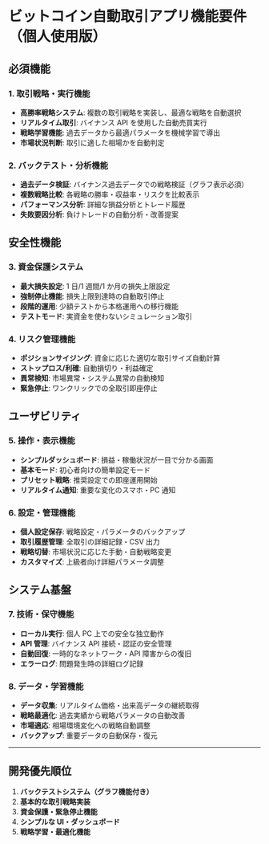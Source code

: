 # ビットコイン自動取引アプリ機能要件（個人使用版）

## **必須機能**

### **1. 取引戦略・実行機能**

- **高勝率戦略システム**: 複数の取引戦略を実装し、最適な戦略を自動選択
- **リアルタイム取引**: バイナンス API を使用した自動売買実行
- **戦略学習機能**: 過去データから最適パラメータを機械学習で導出
- **市場状況判断**: 取引に適した相場かを自動判定

### **2. バックテスト・分析機能**

- **過去データ検証**: バイナンス過去データでの戦略検証（グラフ表示必須）
- **複数戦略比較**: 各戦略の勝率・収益率・リスクを比較表示
- **パフォーマンス分析**: 詳細な損益分析とトレード履歴
- **失敗要因分析**: 負けトレードの自動分析・改善提案

## **安全性機能**

### **3. 資金保護システム**

- **最大損失設定**: 1 日/1 週間/1 か月の損失上限設定
- **強制停止機能**: 損失上限到達時の自動取引停止
- **段階的運用**: 少額テストから本格運用への移行機能
- **テストモード**: 実資金を使わないシミュレーション取引

### **4. リスク管理機能**

- **ポジションサイジング**: 資金に応じた適切な取引サイズ自動計算
- **ストップロス/利確**: 自動損切り・利益確定
- **異常検知**: 市場異常・システム異常の自動検知
- **緊急停止**: ワンクリックでの全取引即座停止

## **ユーザビリティ**

### **5. 操作・表示機能**

- **シンプルダッシュボード**: 損益・稼働状況が一目で分かる画面
- **基本モード**: 初心者向けの簡単設定モード
- **プリセット戦略**: 推奨設定での即座運用開始
- **リアルタイム通知**: 重要な変化のスマホ・PC 通知

### **6. 設定・管理機能**

- **個人設定保存**: 戦略設定・パラメータのバックアップ
- **取引履歴管理**: 全取引の詳細記録・CSV 出力
- **戦略切替**: 市場状況に応じた手動・自動戦略変更
- **カスタマイズ**: 上級者向け詳細パラメータ調整

## **システム基盤**

### **7. 技術・保守機能**

- **ローカル実行**: 個人 PC 上での安全な独立動作
- **API 管理**: バイナンス API 接続・認証の安全管理
- **自動回復**: 一時的なネットワーク・API 障害からの復旧
- **エラーログ**: 問題発生時の詳細ログ記録

### **8. データ・学習機能**

- **データ収集**: リアルタイム価格・出来高データの継続取得
- **戦略最適化**: 過去実績から戦略パラメータの自動改善
- **市場適応**: 相場環境変化への戦略自動調整
- **バックアップ**: 重要データの自動保存・復元

---

## **開発優先順位**

1. **バックテストシステム（グラフ機能付き）**
2. **基本的な取引戦略実装**
3. **資金保護・緊急停止機能**
4. **シンプルな UI・ダッシュボード**
5. **戦略学習・最適化機能**
